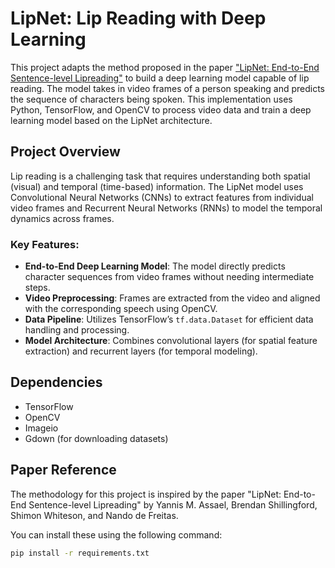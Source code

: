 # LipNet: Lip Reading with Deep Learning

This project adapts the method proposed in the paper ["LipNet: End-to-End Sentence-level Lipreading"](https://arxiv.org/abs/1611.01599) to build a deep learning model capable of lip reading. The model takes in video frames of a person speaking and predicts the sequence of characters being spoken. This implementation uses Python, TensorFlow, and OpenCV to process video data and train a deep learning model based on the LipNet architecture.

## Project Overview

Lip reading is a challenging task that requires understanding both spatial (visual) and temporal (time-based) information. The LipNet model uses Convolutional Neural Networks (CNNs) to extract features from individual video frames and Recurrent Neural Networks (RNNs) to model the temporal dynamics across frames.

### Key Features:
- **End-to-End Deep Learning Model**: The model directly predicts character sequences from video frames without needing intermediate steps.
- **Video Preprocessing**: Frames are extracted from the video and aligned with the corresponding speech using OpenCV.
- **Data Pipeline**: Utilizes TensorFlow’s `tf.data.Dataset` for efficient data handling and processing.
- **Model Architecture**: Combines convolutional layers (for spatial feature extraction) and recurrent layers (for temporal modeling).

## Dependencies

- TensorFlow
- OpenCV
- Imageio
- Gdown (for downloading datasets)

## Paper Reference
The methodology for this project is inspired by the paper "LipNet: End-to-End Sentence-level Lipreading" by Yannis M. Assael, Brendan Shillingford, Shimon Whiteson, and Nando de Freitas.

You can install these using the following command:

```bash
pip install -r requirements.txt



